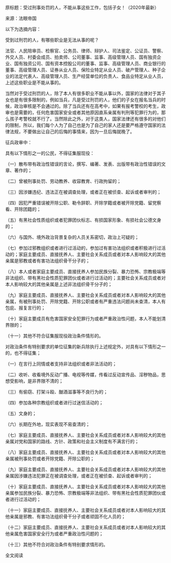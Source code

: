 原标题：受过刑事处罚的人，不能从事这些工作，包括子女！（2020年最新）

来源：法眼帝国

以下为选摘内容：

受到过刑罚的人，有哪些职业是无法从事的呢？

法官、人民陪审员、检察官、公务员、律师、辩护人、司法鉴定、公证员、警察、外交人员、村委会成员、拍卖师、公司董事、监事、高级管理人员、国有独资企业、国有独资公司、国有资本控股公司的董事、监事、高级管理人员、商业银行的董事、高级管理人员、证券从业人员、保险业特定从业人员、破产管理人、种子企业的法定代表人、高级管理人员、生产经营单位的负责人、食品业特定从业人员，上述这些职业是不能从事的。

当然对于受过刑罚的人，除了本人有很多职业不能从事以外，国家的法律对于其子女也是有很多限制的，例如当兵，凡是受过刑罚的人，他们的子女在报名当兵的时候，政治审核是不会通过的。除了当兵还有在高考中，如果有报考警校的考生，政审也是需要的，任何危害国家安全或者其他原因直系亲属有判刑等犯罪行为的，那么孩子考警校就不行了。当然除此之外，对于这类人，国家法律还有很多的对他们的限制，所以，我们每个人为了自己也是为了自己的家人还是要严格遵守国家的法律法规，不要做出让自己的后悔的事情来，因为一旦后悔就晚了。

征兵政审中：

具有以下情形之一的公民，不得征集服现役：

（一）散布带有政治性错误的言论，撰写、编著、发表、出版带有政治性错误的文章、著作的；

（二）曾被刑事处罚、劳动教养、收容教育、行政拘留的；

（三）因涉嫌违纪、违法正在被调查处理，或者正在被侦查、起诉或者审判的；

（四）因犯严重错误被开除公职、勒令辞职、开除学籍或者被开除党籍、留党察看、开除团籍的；

（五）有黑社会性质组织或者犯罪团伙标志、有损国家形象、有损社会公德文身的；

（六）与国外、境外政治背景复杂的人员关系密切，政治上可疑的；

（七）参加过邪教组织或者进行过活动的，参加过有害功法组织或者积极进行过活动的；家庭主要成员、直接抚养人、主要社会关系成员或者对本人影响较大的其他亲属是邪教或者有害功法组织骨干分子的；

（八）本人或者家庭主要成员、直接抚养人参加民族分裂、暴力恐怖、宗教极端等非法组织、带有黑社会性质犯罪团伙或者进行过活动的；主要社会关系成员或者对本人影响较大的其他亲属是上述非法组织骨干分子的；

（九）家庭主要成员、直接抚养人、主要社会关系成员或者对本人影响较大的其他亲属，有被刑事处罚、开除党籍、开除公职或者有严重违法问题尚未查清，本人有包庇、报复言行的；

（十）家庭主要成员有危害国家安全犯罪行为或者严重政治性问题，本人不能划清界限的；

（十一）其他不符合征集服现役政治条件情形的。

对政治条件有特别要求的单位征集的新兵除执行上述规定外，对具有以下情形之一的，也不得征集；

（一）在言行上同情或者支持非法组织或者非法活动的；

（二）收听、收看境外反动广播、电视等传媒，传看过反动宣传品、淫秽物品，思想受影响，是非界限不清的；

（三）有偷窃、打架斗殴、酗酒滋事等不良行为的；

（四）参加各种宗教组织或者进行过迷信活动的；

（五）文身的；

（六）长期在外地，现实表现不易查清的；

（七）家庭主要成员、直接抚养人、主要社会关系成员或者对本人影响较大的其他亲属对党和国家的路线、方针、政策和社会主义制度有不满言行的；

（八）家庭主要成员、直接抚养人、主要社会关系成员或者对本人影响较大的其他亲属被刑事处罚或者开除党籍、开除公职的；

（九）家庭主要成员、直接抚养人、主要社会关系成员或者对本人影响较大的其他亲属因涉嫌违法犯罪正在被调查处理，或者正在被侦查、起诉或者审判的；

（十）家庭主要成员、直接抚养人、主要社会关系成员或者对本人影响较大的其他亲属参加民族分裂、暴力恐怖、宗教极端等非法组织、带有黑社会性质犯罪团伙或者进行过活动的；

（十一）家庭主要成员、直接抚养人、主要社会关系成员或者对本人影响较大的其他亲属是邪教、有害功法组织骨干分子或者顽固不化人员的；

（十二）家庭主要成员、直接抚养人、主要社会关系成员或者对本人影响较大的其他亲属危害国家安全行为或者严重政治性问题的；

（十三）其他不符合对政治条件有特别要求情形的。

全文阅读


